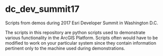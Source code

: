# dc_dev_summit17
Scripts from demos during 2017 Esri Developer Summit in Washington D.C.

The scripts in this repository are python scripts used to demonstrate 
various functionality in the ArcGIS Platform. Scripts often would have to be
modified to work on your particular system since they contain information 
pertinent only to the machine used during demonstrations.
